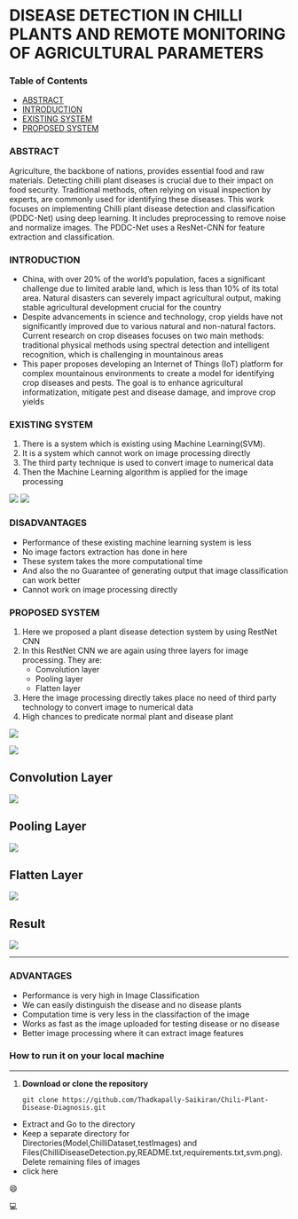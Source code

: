 # DISEASE DETECTION IN CHILLI PLANTS AND REMOTE MONITORING OF AGRICULTURAL PARAMETERS



### Table of Contents

- [ABSTRACT](#abstract)
- [INTRODUCTION](#introduction)
- [EXISTING SYSTEM](#existing-system)
- [PROPOSED SYSTEM](#proposed-system)


### ABSTRACT
Agriculture, the backbone of nations, provides essential food and raw materials. Detecting chilli plant diseases is crucial due to their impact on food security. Traditional methods, often relying on visual inspection by experts, are commonly used for identifying these diseases. This work focuses on implementing Chilli plant disease detection and classification (PDDC-Net) using deep learning. It includes preprocessing to remove noise and normalize images. The PDDC-Net uses a ResNet-CNN for feature extraction and classification.

### INTRODUCTION
 * China, with over 20% of the world’s population, faces a significant challenge due to limited arable land, which is less than 10% of its total area. Natural disasters can severely impact agricultural output, making stable agricultural development crucial for the country
 * Despite advancements in science and technology, crop yields have not significantly improved due to various natural and non-natural factors. Current research on crop diseases focuses on two main methods: traditional physical methods using spectral detection and intelligent recognition, which is challenging in mountainous areas
 *  This paper proposes developing an Internet of Things (IoT) platform for complex mountainous environments to create a model for identifying crop diseases and pests. The goal is to enhance agricultural informatization, mitigate pest and disease damage, and improve crop yields


### EXISTING SYSTEM
1. There is a system which is existing using Machine Learning(SVM).
2. It is a system which cannot work on image processing directly
3. The third party technique is used to convert image to numerical data
4. Then the Machine Learning algorithm is applied for the image processing


![](svm.png)
![](svm-example.png)
  
 
### DISADVANTAGES

- Performance of these existing machine learning system is less
- No image factors extraction has done in here
- These system takes the more computational time
- And also the no Guarantee of generating output that image classification can work better
- Cannot work on image processing directly


### PROPOSED SYSTEM
1. Here we proposed a plant disease detection system by using RestNet CNN
2. In this RestNet CNN we are again using three layers for image processing. They are:
    * Convolution layer
    * Pooling layer
    * Flatten layer
3. Here the image processing directly takes place no need of third party technology to convert image to numerical data
4. High chances to predicate normal plant and disease plant


![](proposed-system.png)  

![](resnet-cnn.png) 

## Convolution Layer
![](convolution-layer.gif) 

## Pooling Layer
![](pooling-layer.png) 

## Flatten Layer
![](flatten-layer.png) 

## Result
![](accuracy-loss-graph.png) 

---


### ADVANTAGES

- Performance is very high in Image Classification
- We can easily distinguish the disease and no disease plants
- Computation time is very less in the classifaction of the image
- Works as fast as the image uploaded for testing disease or no disease
- Better image processing where it can extract image features


### How to run it on your local machine
---

1. **Download or clone the repository**
   ```shell
   git clone https://github.com/Thadkapally-Saikiran/Chili-Plant-Disease-Diagnosis.git
   
  - Extract and Go to the directory
  - Keep a separate directory for Directories(Model,ChilliDataset,testImages) and Files(ChilliDiseaseDetection.py,README.txt,requirements.txt,svm.png). Delete remaining files of images
  - click here



😄

💻
